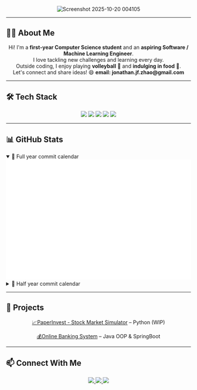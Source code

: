 <p align="center">
<img width="2436" height="602" alt="Screenshot 2025-10-20 004105" src="https://github.com/user-attachments/assets/9f4223ff-d617-4fa6-894d-9c46f5cd6b5c" />
</p>



---

## 👨‍💻 About Me
<p align="center">
Hi! I'm a <b>first-year Computer Science student</b> and an <b>aspiring Software / Machine Learning Engineer</b>.<br>
I love tackling new challenges and learning every day.<br>
Outside coding, I enjoy playing <b>volleyball</b> 🏐 and <b>indulging in food</b> 🍕.<br>
Let's connect and share ideas! 😄
  <b> email: jonathan.jf.zhao@gmail.com </b>
  
</p>

---

## 🛠️ Tech Stack
<p align="center">
  <img src="https://img.shields.io/badge/Python-3776AB?style=for-the-badge&logo=python&logoColor=white">
  <img src="https://img.shields.io/badge/Java-darkred?style=for-the-badge&logo=java&logoColor=white">
  <img src="https://img.shields.io/badge/C/C++-blue?style=for-the-badge&logo=c&logoColor=black">
  <img src="https://img.shields.io/badge/Git-black?style=for-the-badge&logo=git&logoColor=white">
  <img src="https://img.shields.io/badge/Linux-FCC624?style=for-the-badge&logo=linux&logoColor=black">
</p>

---

## 📊 GitHub Stats

<p align="center">
  <details open>
    <summary>📅 Full year commit calendar</summary>
    <img src="https://github.com/lowlighter/metrics/blob/examples/metrics.plugin.isocalendar.fullyear.svg" width="800" alt="Full year commit calendar" style="background-color:#000000;">
  </details>

  <details>
    <summary>📅 Half year commit calendar</summary>
    <img src="https://github.com/lowlighter/metrics/blob/examples/metrics.plugin.isocalendar.svg" width="900" alt="Half year commit calendar" style="background-color:#000000;">
  </details>
</p>


---

## 🌟 Projects

<p align="center">
  <a href="https://github.com/Jsofeng/PaperInvest"> 📈PaperInvest - Stock Market Simulator</a> – Python (WIP)
</p>

<p align="center">
  <a href="https://github.com/Jsofeng/Banking-System"> 💰Online Banking System</a> – Java OOP & SpringBoot
</p>


---

## 📫 Connect With Me
<p align="center">
  <a href="https://www.linkedin.com/in/jonathan-zhao-74a901357/">
    <img src="https://img.shields.io/badge/LinkedIn-0077B5?style=for-the-badge&logo=linkedin&logoColor=white" style="border:none;">
  </a>
  <a href="https://x.com/Saguwufy">
    <img src="https://img.shields.io/badge/X-000000?style=for-the-badge&logo=X&logoColor=white" style="border:none;">
  </a>
  <a href="mailto:jonathan.jf.zhao@gmail.com">
    <img src="https://img.shields.io/badge/-Gmail-darkred?style=for-the-badge&logo=gmail&logoColor=white" style="border:none;">
  </a>
</p>

